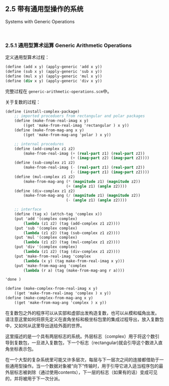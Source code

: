 ## 2.5 带有通用型操作的系统
Systems with Generic Operations



<br>

### 2.5.1 通用型算术运算 Generic Arithmetic Operations

定义通用型算术过程：
```scheme
(define (add x y) (apply-generic 'add x y))
(define (sub x y) (apply-generic 'sub x y))
(define (mul x y) (apply-generic 'mul x y))
(define (div x y) (apply-generic 'div x y))
```

完整过程在 ```generic-arithmetic-operations.scm```中。

关于复数的过程：
```scheme
(define (install-complex-package)
    ;; imported proceduers from rectangular and polar packages
    (define (make-from-real-imag x y)
        ((get 'make-from-real-imag 'rectangular ) x y))
    (define (make-from-mag-ang x y)
        ((get 'make-from-mag-ang 'polar ) x y))

    ;; internal procedures
    (define (add-complex z1 z2)
        (make-from-real-imag (+ (real-part z1) (real-part z2))
                             (+ (imag-part z2) (imag-part z2))))
    (define (sub-complex z1 z2)
        (make-from-real-imag (- (real-part z1) (real-part z2))
                             (- (imag-part z1) (imag-part z2))))
    (define (mul-complex z1 z2)
        (make-from-mag-ang (* (magnitude z1) (magnitude z2))
                           (+ (angle z1) (angle z2))))
    (define (div-complex z1 z2)
        (make-from-mag-ang (/ (magnitude z1) (magnitude z2))
                           (- (angle z1) (angle z2))))

    ;; interface
    (define (tag x) (attch-tag 'complex x))
    (put 'add '(complex complex)
        (lambda (z1 z2) (tag (add-complex z1 z2))))
    (put 'sub '(complex complex)
        (lambda (z1 z2) (tag (sub-complex z1 z2))))
    (put 'mul '(complex complex)
        (lambda (z1 z2) (tag (mul-complex z1 z2))))
    (put 'div '(complex complex)
        (lambda (z1 z2) (tag (div-complex z1 z2))))
    (put 'make-from-real-imag 'complex
        (lambda (x y) (tag make-from-real-imag x y)))
    (put 'make-from-mag-ang 'complex
        (lambda (r a) (tag (make-from-mag-ang r a))))

'done )

(define (make-complex-from-real-imag x y)
    ((get 'make-from-real-imag 'complex ) x y))
(define (make-complex-from-mag-ang x y)
    ((get 'make-from-mag-ang 'complex ) x y))
```

在复数包之外的程序可以从实部和虚部出发构造复数，也可以从模和幅角出发。
请注意这里如何将原先定义在直角坐标和极坐标包里的集成过程导出，放入复数包中，又如何从这里导出送给外面的世界。

这里描述的是一个具有两层标志的系统。外层标志（complex）用于将这个数引导到复数包，一旦进入复数包，下一个标志（rectangular)就会引导这个数进入直角坐标表示包。

在一个大型的复杂系统里可能又许多层次，每层与下一层次之间的连接都借助于一些通用型操作。当一个数据对象被“向下”传输时，用于引导它进入适当程序包的最外层标志被剥除（通过使用contents），下一层的标志（如果有的话）变成可见的，并将被用于下一次分派。

